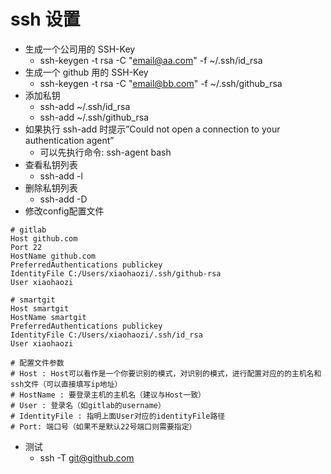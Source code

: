 # ssh 设置

- 生成一个公司用的 SSH-Key
  - ssh-keygen -t rsa -C "email@aa.com" -f ~/.ssh/id_rsa
- 生成一个 github 用的 SSH-Key
  - ssh-keygen -t rsa -C "email@bb.com" -f ~/.ssh/github_rsa
- 添加私钥
  - ssh-add ~/.ssh/id_rsa
  - ssh-add ~/.ssh/github_rsa
- 如果执行 ssh-add 时提示”Could not open a connection to your authentication agent”
  - 可以先执行命令: ssh-agent bash
- 查看私钥列表
  - ssh-add -l
- 删除私钥列表
  - ssh-add -D
- 修改config配置文件

```nginx
# gitlab
Host github.com
Port 22
HostName github.com
PreferredAuthentications publickey
IdentityFile C:/Users/xiaohaozi/.ssh/github-rsa
User xiaohaozi

# smartgit
Host smartgit
HostName smartgit
PreferredAuthentications publickey
IdentityFile C:/Users/xiaohaozi/.ssh/id_rsa
User xiaohaozi

# 配置文件参数
# Host : Host可以看作是一个你要识别的模式，对识别的模式，进行配置对应的的主机名和ssh文件（可以直接填写ip地址）
# HostName : 要登录主机的主机名（建议与Host一致）
# User : 登录名（如gitlab的username）
# IdentityFile : 指明上面User对应的identityFile路径
# Port: 端口号（如果不是默认22号端口则需要指定）
```

- 测试
  - ssh -T git@github.com